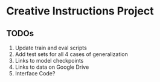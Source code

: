 # Creative Instructions Project

## TODOs
1. Update train and eval scripts
2. Add test sets for all 4 cases of generalization
3. Links to model checkpoints
4. Links to data on Google Drive
5. Interface Code?
